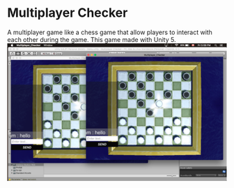 # Multiplayer Checker
A multiplayer game like a chess game that allow players to interact with each other during the game. This game made with Unity 5.
![Alt text](/Multiplayer-Checker.png?raw=true "Multiplayer Checker")
